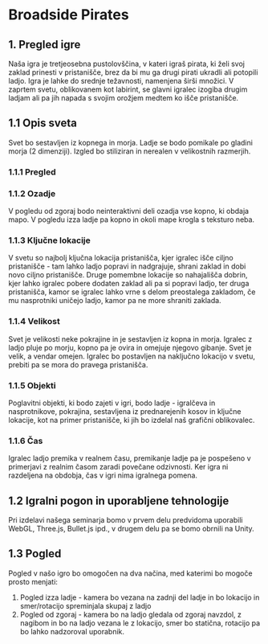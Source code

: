 # Broadside Pirates

## 1. Pregled igre
Naša igra je tretjeosebna pustolovščina, v kateri igraš pirata, ki želi svoj zaklad prinesti v pristanišče, brez da bi mu ga drugi pirati ukradli ali potopili ladjo. Igra je lahke do srednje težavnosti, namenjena širši množici. V zaprtem svetu, oblikovanem kot labirint, se glavni igralec izogiba drugim ladjam ali pa jih napada s svojim orožjem medtem ko išče pristanišče.

## 1.1 Opis sveta
Svet bo sestavljen iz kopnega in morja. Ladje se bodo pomikale po gladini morja (2 dimenziji). Izgled bo stiliziran in nerealen v velikostnih razmerjih.

### 1.1.1 Pregled


### 1.1.2 Ozadje
V pogledu od zgoraj bodo neinteraktivni deli ozadja vse kopno, ki obdaja mapo. V pogledu izza ladje pa kopno in okoli mape krogla s teksturo neba.

### 1.1.3 Ključne lokacije
V svetu so najbolj ključna lokacija pristanišča, kjer igralec išče ciljno pristanišče - tam lahko ladjo popravi in nadgrajuje, shrani zaklad in dobi novo ciljno pristanišče. Druge pomembne lokacije so nahajališča dobrin, kjer lahko igralec pobere dodaten zaklad ali pa si popravi ladjo, ter druga pristanišča, kamor se igralec lahko vrne s delom preostalega zakladom, če mu nasprotniki uničejo ladjo, kamor pa ne more shraniti zaklada.

### 1.1.4 Velikost
Svet je velikosti neke pokrajine in je sestavljen iz kopna in morja. Igralec z ladjo pluje po morju, kopno pa je ovira in omejuje njegovo gibanje. Svet je velik, a vendar omejen. Igralec bo postavljen na naključno lokacijo v svetu, prebiti pa se mora do pravega pristanišča. 

### 1.1.5 Objekti
Poglavitni objekti, ki bodo zajeti v igri, bodo ladje - igralčeva in nasprotnikove, pokrajina, sestavljena iz prednarejenih kosov in ključne lokacije, kot na primer pristanišče, ki jih bo izdelal naš grafični oblikovalec.

### 1.1.6 Čas
Igralec ladjo premika v realnem času, premikanje ladje pa je pospešeno v primerjavi z realnim časom zaradi povečane odzivnosti. Ker igra ni razdeljena na obdobja, čas v igri nima igralnega pomena.

## 1.2 Igralni pogon in uporabljene tehnologije
Pri izdelavi našega seminarja bomo v prvem delu predvidoma uporabili WebGL, Three.js, Bullet.js ipd., v drugem delu pa se bomo obrnili na Unity.

## 1.3 Pogled
Pogled v našo igro bo omogočen na dva načina, med katerimi bo mogoče prosto menjati:
1. Pogled izza ladje - kamera bo vezana na zadnji del ladje in bo lokacijo in smer/rotacijo spreminjala skupaj z ladjo
2. Pogled od zgoraj - kamera bo na ladjo gledala od zgoraj navzdol, z nagibom in bo na ladjo vezana le z lokacijo, smer bo statična, rotacijo pa bo lahko nadzoroval uporabnik.

